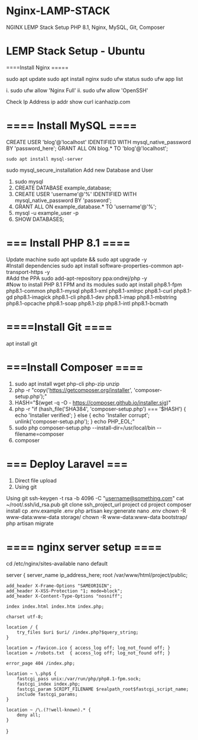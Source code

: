 # Nginx-LAMP-STACK
NGINX LEMP Stack Setup PHP 8.1, Nginx, MySQL, Git, Composer


#  LEMP Stack Setup - Ubuntu
====Install Nginx =====

sudo apt update
sudo apt install nginx
sudo ufw status
sudo ufw app list

i.	sudo ufw allow 'Nginx Full'
ii.	sudo ufw allow 'OpenSSH'

Check Ip Address
	ip addr show
	curl icanhazip.com

#  ==== Install MySQL ====

CREATE USER 'blog'@'localhost' IDENTIFIED WITH mysql_native_password BY 'password_here';
GRANT ALL ON blog.* TO 'blog'@'localhost';

	sudo apt install mysql-server
sudo mysql_secure_installation 
Add new Database and User
1.	sudo mysql
2.	CREATE DATABASE example_database;
3.	CREATE USER 'username'@'%' IDENTIFIED WITH mysql_native_password BY 'password';
4.	GRANT ALL ON example_database.* TO 'username'@'%';
5.	mysql -u example_user -p
6.	SHOW DATABASES;

#  === Install PHP 8.1 ==== 
Update machine 
	sudo apt update && sudo apt upgrade -y  
#Install dependencies 
sudo apt install software-properties-common apt-transport-https -y  
#Add the PPA
sudo add-apt-repository ppa:ondrej/php -y  
#Now to install PHP 8.1 FPM and its modules 
sudo apt install php8.1-fpm php8.1-common php8.1-mysql php8.1-xml php8.1-xmlrpc php8.1-curl php8.1-gd php8.1-imagick php8.1-cli php8.1-dev php8.1-imap php8.1-mbstring php8.1-opcache php8.1-soap php8.1-zip php8.1-intl php8.1-bcmath

#  ====Install Git ====

apt install git

# ===Install Composer ====

1.	sudo apt install wget php-cli php-zip unzip
2.	php -r "copy('https://getcomposer.org/installer', 'composer-setup.php');"
3.	HASH="$(wget -q -O - https://composer.github.io/installer.sig)"
4.	php -r "if (hash_file('SHA384', 'composer-setup.php') === '$HASH') { echo 'Installer verified'; } else { echo 'Installer corrupt'; unlink('composer-setup.php'); } echo PHP_EOL;"
5.	sudo php composer-setup.php --install-dir=/usr/local/bin --filename=composer
6.	composer

# === Deploy Laravel ===

1.	Direct file upload
2.	Using git

Using git
ssh-keygen -t rsa -b 4096 -C "username@something.com"
cat ~/root/.ssh/id_rsa.pub
git clone ssh_project_url project
cd project
composer install
cp .env.example .env
php artisan key:generate
nano .env
chown -R www-data:www-data storage/
chown -R www-data:www-data bootstrap/
php artisan migrate



# ==== nginx server setup ====
cd /etc/nginx/sites-available
nano default

server {
    server_name ip_address_here;
    root /var/www/html/project/public;

    add_header X-Frame-Options "SAMEORIGIN";
    add_header X-XSS-Protection "1; mode=block";
    add_header X-Content-Type-Options "nosniff";

    index index.html index.htm index.php;

    charset utf-8;

    location / {
        try_files $uri $uri/ /index.php?$query_string;
    }

    location = /favicon.ico { access_log off; log_not_found off; }
    location = /robots.txt  { access_log off; log_not_found off; }

    error_page 404 /index.php;

    location ~ \.php$ {
        fastcgi_pass unix:/var/run/php/php8.1-fpm.sock;
        fastcgi_index index.php;
        fastcgi_param SCRIPT_FILENAME $realpath_root$fastcgi_script_name;
        include fastcgi_params;
    }

    location ~ /\.(?!well-known).* {
        deny all;
    }
}

